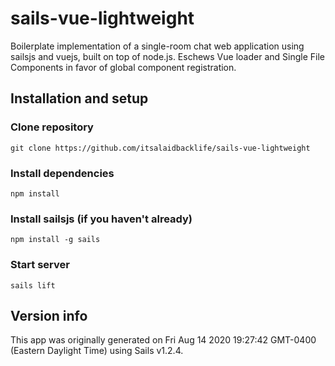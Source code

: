 # sails-vue-lightweight

Boilerplate implementation of a single-room chat web application using sailsjs and vuejs, built on top of node.js. Eschews Vue loader and Single File Components in favor of global component registration.


## Installation and setup
### Clone repository
`git clone https://github.com/itsalaidbacklife/sails-vue-lightweight`

### Install dependencies
`npm install`

### Install sailsjs (if you haven't already)
`npm install -g sails`

### Start server
`sails lift`

## Version info

This app was originally generated on Fri Aug 14 2020 19:27:42 GMT-0400 (Eastern Daylight Time) using Sails v1.2.4.

